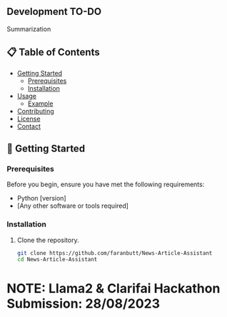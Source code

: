 ## Development TO-DO 
Summarization


## 📋 Table of Contents

- [Getting Started](#getting-started)
  - [Prerequisites](#prerequisites)
  - [Installation](#installation)
- [Usage](#usage)
  - [Example](#example)
- [Contributing](#contributing)  
- [License](#license)
- [Contact](#contact)

## 🚦 Getting Started

### Prerequisites

Before you begin, ensure you have met the following requirements:

- Python [version]
- [Any other software or tools required]

### Installation

1. Clone the repository.
   ```sh
   git clone https://github.com/faranbutt/News-Article-Assistant
   cd News-Article-Assistant
   
# NOTE: Llama2 & Clarifai Hackathon Submission: 28/08/2023
